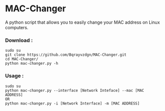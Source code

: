 # MAC-Changer
<p>A python script that allows you to easily change your MAC address on Linux computers.</p>

### Download :
```shell
sudo su
git clone https://github.com/Bqrayvzdgn/MAC-Changer.git
cd MAC-Changer/
python mac-changer.py -h
```

### Usage :
```shell
sudo su
python mac-changer.py --interface [Network Inteface] --mac [MAC ADDRESS]
OR
python mac-changer.py -i [Network Interface] -m [MAC ADDRESS]
```
